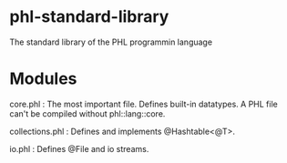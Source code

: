 phl-standard-library
====================

The standard library of the PHL programmin language

Modules
=======

core.phl : The most important file. Defines built-in datatypes. A PHL file can't be compiled without phl::lang::core.

collections.phl : Defines and implements @Hashtable<@T>.

io.phl : Defines @File and io streams.
